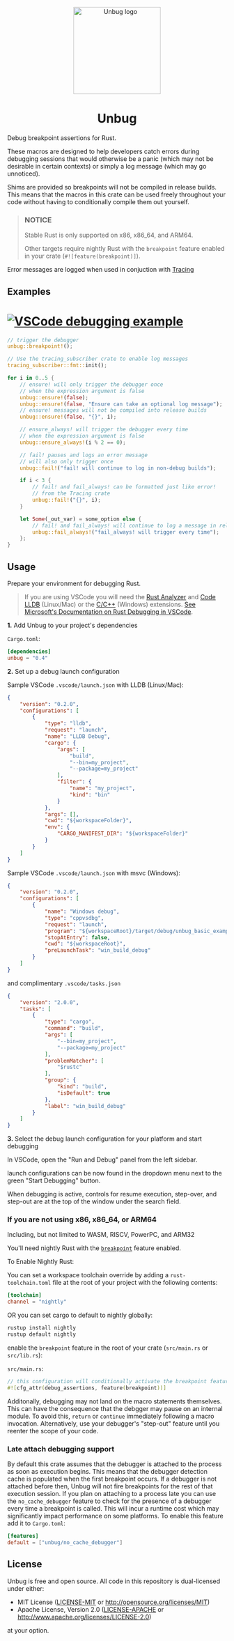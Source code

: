 <p align="center">
    <a target="_blank" href="https://docs.rs/unbug">
        <img src="https://raw.githubusercontent.com/greymattergames/unbug/main/assets/unbug.svg" width="200" alt="Unbug logo"/>
    </a>
</p>
<h1 align="center">Unbug</h1>

Debug breakpoint assertions for Rust.

These macros are designed to help developers catch errors during debugging sessions that would otherwise be a panic (which may not be desirable in certain contexts) or simply a log message (which may go unnoticed).

Shims are provided so breakpoints will not be compiled in release builds. This means that the macros in this crate can be used freely throughout your code without having to conditionally compile them out yourself.

> ### NOTICE
>
> Stable Rust is only supported on x86, x86_64, and ARM64.
>
> Other targets require nightly Rust with the `breakpoint` feature enabled in your crate (`#![feature(breakpoint)]`).

Error messages are logged when used in conjuction with [Tracing](https://github.com/tokio-rs/tracing)

## Examples

# [![VSCode debugging example](https://raw.githubusercontent.com/greymattergames/unbug/master/assets/debug.png)](https://github.com/greymattergames/unbug/blob/master/examples/basic/src/main.rs)

```rust
// trigger the debugger
unbug::breakpoint!();

// Use the tracing_subscriber crate to enable log messages
tracing_subscriber::fmt::init();

for i in 0..5 {
    // ensure! will only trigger the debugger once
    // when the expression argument is false
    unbug::ensure!(false);
    unbug::ensure!(false, "Ensure can take an optional log message");
    // ensure! messages will not be compiled into release builds
    unbug::ensure!(false, "{}", i);

    // ensure_always! will trigger the debugger every time
    // when the expression argument is false
    unbug::ensure_always!(i % 2 == 0);

    // fail! pauses and logs an error message
    // will also only trigger once
    unbug::fail!("fail! will continue to log in non-debug builds");

    if i < 3 {
        // fail! and fail_always! can be formatted just like error!
        // from the Tracing crate
        unbug::fail!("{}", i);
    }

    let Some(_out_var) = some_option else {
        // fail! and fail_always! will continue to log a message in release builds
        unbug::fail_always!("fail_always! will trigger every time");
    };
}

```

## Usage

Prepare your environment for debugging Rust.
> If you are using VSCode you will need the [Rust Analyzer](https://marketplace.visualstudio.com/items?itemName=rust-lang.rust-analyzer) and [Code LLDB](https://marketplace.visualstudio.com/items?itemName=vadimcn.vscode-lldb)  (Linux/Mac) or the [C/C++](https://marketplace.visualstudio.com/items?itemName=ms-vscode.cpptools) (Windows) extensions. [See Microsoft's Documentation on Rust Debugging in VSCode](https://code.visualstudio.com/docs/languages/rust#_debugging).

__1.__ Add Unbug to your project's dependencies

`Cargo.toml`:
```toml
[dependencies]
unbug = "0.4"
```

__2.__ Set up a debug launch configuration

Sample VSCode `.vscode/launch.json` with LLDB (Linux/Mac):
```json
{
    "version": "0.2.0",
    "configurations": [
        {
            "type": "lldb",
            "request": "launch",
            "name": "LLDB Debug",
            "cargo": {
                "args": [
                    "build",
                    "--bin=my_project",
                    "--package=my_project"
                ],
                "filter": {
                    "name": "my_project",
                    "kind": "bin"
                }
            },
            "args": [],
            "cwd": "${workspaceFolder}",
            "env": {
                "CARGO_MANIFEST_DIR": "${workspaceFolder}"
            }
        }
    ]
}
```

Sample VSCode `.vscode/launch.json` with msvc (Windows):
```json
{
    "version": "0.2.0",
    "configurations": [
		{
            "name": "Windows debug",
            "type": "cppvsdbg",
            "request": "launch",
            "program": "${workspaceRoot}/target/debug/unbug_basic_example.exe",
            "stopAtEntry": false,
            "cwd": "${workspaceRoot}",
            "preLaunchTask": "win_build_debug"
        }
    ]
}
```

and complimentary `.vscode/tasks.json`
```json
{
	"version": "2.0.0",
	"tasks": [
		{
			"type": "cargo",
			"command": "build",
			"args": [
				"--bin=my_project",
				"--package=my_project"
			],
			"problemMatcher": [
				"$rustc"
			],
			"group": {
				"kind": "build",
				"isDefault": true
			},
			"label": "win_build_debug"
		}
	]
}
```

__3.__ Select the debug launch configuration for your platform and start debugging

In VSCode, open the "Run and Debug" panel from the left sidebar.

launch configurations can be now found in the dropdown menu next to the green "Start Debugging" button.

When debugging is active, controls for resume execution, step-over, and step-out are at the top of the window under the search field.


### If you are not using x86, x86_64, or ARM64
Including, but not limited to WASM, RISCV, PowerPC, and ARM32

You'll need nightly Rust with the [`breakpoint`](https://doc.rust-lang.org/core/arch/fn.breakpoint.html) feature enabled.

To Enable Nightly Rust:

You can set a workspace toolchain override by adding a `rust-toolchain.toml` file at the root of your project with the following contents:
```toml
[toolchain]
channel = "nightly"
```

OR you can set cargo to default to nightly globally:
```bash
rustup install nightly
rustup default nightly
```

enable the `breakpoint` feature in the root of your crate (`src/main.rs` or `src/lib.rs`):

`src/main.rs`:
```rust
// this configuration will conditionally activate the breakpoint feature only in a dev build
#![cfg_attr(debug_assertions, feature(breakpoint))]
```

Additonally, debugging may not land on the macro statements themselves. This can have the consequence that the debgger may pause on an internal module. To avoid this, `return` or `continue` immediately following a macro invocation. Alternatively, use your debugger's "step-out" feature until you reenter the scope of your code.

### Late attach debugging support

By default this crate assumes that the debugger is attached to the process as soon as execution begins. This means that the debugger detection cache is populated when the first breakpoint occurs. If a debugger is not attached before then, Unbug will not fire breakpoints for the rest of that execution session. If you plan on attaching to a process late you can use the `no_cache_debugger` feature to check for the presence of a debugger every time a breakpoint is called. This will incur a runtime cost which may significantly impact performance on some platforms. To enable this feature add it to `Cargo.toml`:

```toml
[features]
default = ["unbug/no_cache_debugger"]
```

## License

Unbug is free and open source. All code in this repository is dual-licensed under either:

- MIT License ([LICENSE-MIT](/LICENSE-MIT) or <http://opensource.org/licenses/MIT>)
- Apache License, Version 2.0 ([LICENSE-APACHE](/LICENSE-APACHE) or <http://www.apache.org/licenses/LICENSE-2.0>)

at your option.
